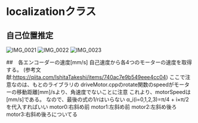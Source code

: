 # localizationクラス

## 自己位置推定
![IMG_0021](https://github.com/user-attachments/assets/427fe9f0-1b9d-4246-9a00-fe7e09002e24)
![IMG_0022](https://github.com/user-attachments/assets/c7d15dc1-eb2a-41bb-bba0-aea56d76df61)
![IMG_0023](https://github.com/user-attachments/assets/674d312a-2fb7-4e35-b18e-3d8e1a755d58)

##　各エンコーダーの速度[mm/s]
自己速度から各4つのモーターの速度を取得する。
(参考文献:https://qiita.com/IshitaTakeshi/items/740ac7e9b549eee4cc04)
ここで注意なのは、もとのライブラリの driveMotor.cppのrotate関数のspeedがモーターの移動距離[mm]/sより、角速度でないことに注意 これより、motorSpeedは[mm/s]である。
なので、最後の式の1/rはいらない α_i(i=0,1,2,3)=π/4 + i×π/2　を代入すればいい
motor0:右斜め前 motor1:左斜め前 motor2:左斜め後ろ motor3:右斜め後ろについてる
